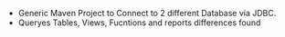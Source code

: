 - Generic Maven Project to Connect to 2 different Database via JDBC.
- Queryes Tables, Views, Fucntions and reports differences found
